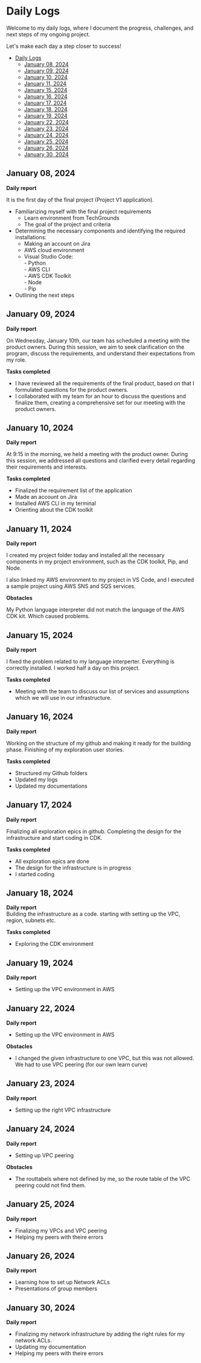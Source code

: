 # Daily Logs 

Welcome to my daily logs, where I document the progress, challenges, and next steps of my ongoing project. 

Let's make each day a step closer to success!     

- [Daily Logs](#daily-logs)
  - [January 08, 2024](#january-08-2024)
  - [January 09, 2024](#january-09-2024)
  - [January 10, 2024](#january-10-2024)
  - [January 11, 2024](#january-11-2024)
  - [January 15, 2024](#january-15-2024)
  - [January 16, 2024](#january-16-2024)
  - [January 17, 2024](#january-17-2024)
  - [January 18, 2024](#january-18-2024)
  - [January 19, 2024](#january-19-2024)
  - [January 22, 2024](#january-22-2024)
  - [January 23, 2024](#january-23-2024)
  - [January 24, 2024](#january-24-2024)
  - [January 25, 2024](#january-25-2024)
  - [January 26, 2024](#january-26-2024)
  - [January 30, 2024](#january-30-2024)


## January 08, 2024

__Daily report__  

It is the first day of the final project (Project V1 application).

- Familiarizing myself with the final project requirements  
    - Learn environment from TechGrounds   
    - The goal of the project and criteria
- Determining the necessary components and identifying the required installations: 
    - Making an account on Jira   
    - AWS cloud environment   
    - Visual Studio Code:   
            - Python  
            - AWS CLI  
            - AWS CDK Toolkit  
            - Node   
            - Pip 
- Outlining the next steps

## January 09, 2024  
  
__Daily report__

On Wednesday, January 10th, our team has scheduled a meeting with the product owners. During this session, we aim to seek clarification on the program, discuss the requirements, and understand their expectations from my role.

__Tasks completed__

- I have reviewed all the requirements of the final product, based on that I formulated questions for the product owners.
- I collaborated with my team for an hour to discuss the questions and finalize them, creating a comprehensive set for our meeting with the product owners.

## January 10, 2024 

__Daily report__

At 9:15 in the morning, we held a meeting with the product owner. During this session, we addressed all questions and clarified every detail regarding their requirements and interests.

__Tasks completed__

- Finalized the requirement list of the application 
- Made an account on Jira 
- Installed AWS CLI in my terminal 
- Orienting about the CDK toolkit 

## January 11, 2024

__Daily report__

I created my project folder today and installed all the necessary components in my project environment, such as the CDK toolkit, Pip, and Node.

I also linked my AWS environment to my project in VS Code, and I executed a sample project using AWS SNS and SQS services.

__Obstacles__ 

My Python language interpreter did not match the language of the AWS CDK kit. Which caused problems. 

## January 15, 2024 

__Daily report__

I fixed the problem related to my language interperter. Everything is correctly installed. I worked half a day on this project. 

__Tasks completed__

- Meeting with the team to discuss our list of services and assumptions which we will use in our infrastructure.

## January 16, 2024

__Daily report__ 

Working on the structure of my github and making it ready for the building phase. Finishing of my exploration user stories.

__Tasks completed__

- Structured my Github folders 
- Updated my logs 
- Updated my documentations 

## January 17, 2024

__Daily report__

Finalizing all exploration epics in github. Completing the design for the infrastructure and start coding in CDK. 

__Tasks completed__
- All exploration epics are done
- The design for the infrastructure is in progress 
- I started coding 

## January 18, 2024

__Daily report__  
Building the infrastructure as a code. starting with setting up the VPC, region, subnets etc. 

__Tasks completed__  
- Exploring the CDK environment 

## January 19, 2024

__Daily report__  
- Setting up the VPC environment in AWS 

## January 22, 2024

__Daily report__  
- Setting up the VPC environment in AWS 

__Obstacles__  
- I changed the given infrastructure to one VPC, but this was not allowed. We had to use VPC peering (for our own learn curve)


## January 23, 2024

__Daily report__  
- Setting up the right VPC infrastructure

## January 24, 2024

__Daily report__  
- Setting up VPC peering 

__Obstacles__
- The routtabels where not defined by me, so the route table of the VPC peering could not find them. 

## January 25, 2024

__Daily report__  
- Finalizing my VPCs and VPC peering 
- Helping my peers with theire errors

## January 26, 2024

__Daily report__  
- Learning how to set up Network ACLs   
- Presentations of group members 


## January 30, 2024

__Daily report__
- Finalizing my network infrastructure by adding the right rules for my network ACLs. 
- Updating my documentation 
- Helping my peers with theire errors

